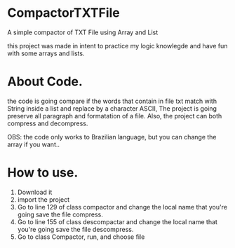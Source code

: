 # CompactorTXTFile

A simple compactor of TXT File using Array and List

this project was made in intent to practice my logic knowlegde and have fun with some arrays and lists. 

# About Code.
the code is going compare if the words that contain in file txt match with String inside a list and replace by a character ASCII,
The project is going preserve all paragraph and formatation of a file.
Also, the project can both compress and decompress.

OBS: the code only works to Brazilian language, but you can change the array if you want..

# How to use.
<ol>
  <li> Download it</li>
  <li> import the project </li> 
  <li> Go to line 129 of class compactor and change the local name that you're going save the file compress.</l1>
  <li> Go to line 155 of class descompactar and change the local name that you're going save the file descompress.</l1>
  <li> Go to class Compactor, run, and choose file </li>
</ol>
  
